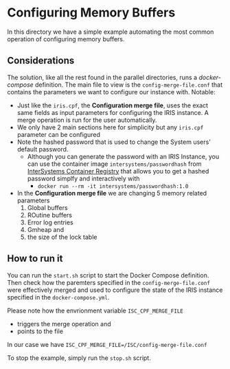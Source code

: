 # Configuring Memory Buffers

In this directory we have a simple example automating the most common operation of configuring memory buffers.


## Considerations
The solution, like all the rest found in the parallel directories, runs a *docker-compose* definition.
The main file to view is the `config-merge-file.conf` that contains the parameters we want to configure our instance with.
Notable:  
- Just like the `iris.cpf`, the **Configuration merge file**, uses the exact same fields as input parameters for configuring the IRIS instance. A merge operation is run for the user automatically.
- We only have 2 main sections here for simplicity but any `iris.cpf` parameter can be configured
- Note the hashed password that is used to change the System users' default password.
  - Although you can generate the password with an IRIS Instance, you can use the container image `intersystems/passwordhash` from [InterSystems Container Registry](https://containers.intersystems.com) that allows you to get a hashed password simplfy and interactively with  
    - `docker run --rm -it intersystems/passwordhash:1.0`
- In the **Configuration merge file** we are changing 5 memory related parameters
  1. Global buffers
  2. ROutine buffers
  3. Error log entries
  4. Gmheap and 
  5. the size of the lock table


## How to run it
You can run the `start.sh` script to start the Docker Compose definition. Then check how the paremters specified in the `config-merge-file.conf` were effectively merged and used to configure the state of the IRIS instance specified in the `docker-compose.yml`.

Please note how the envrionment variable `ISC_CPF_MERGE_FILE`
- triggers the merge operation and 
- points to the file

In our case we have 
`ISC_CPF_MERGE_FILE=/ISC/config-merge-file.conf`

To stop the example, simply run the `stop.sh` script.

